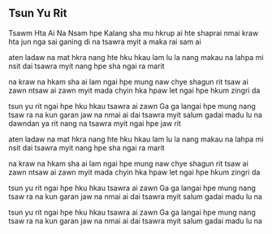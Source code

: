 ## Tsun Yu Rit

Tsawm Hta Ai Na Nsam hpe
Kalang sha mu hkrup ai hte
shaprai nmai kraw hta jun nga sai
ganing di na tsawra myit a maka rai sam ai

aten ladaw na mat hkra
nang hte hku hkau lam lu la
nang makau na lahpa mi nsit
dai tsawra myit nang hpe sha ngai ra marit

na kraw na hkam sha ai lam
ngai hpe mung naw chye shagun rit
tsaw ai zawn ntsaw ai zawn
myit mada chyin hka hpaw let ngai hpe
hkum zingri da

tsun yu rit ngai hpe hku hkau tsawra ai zawn
Ga ga langai hpe mung nang tsaw ra na kun
garan jaw na nmai ai dai tsawra myit
salum gadai madu lu na
dawndan ya rit nang na tsawra myit ngai hpe jaw rit

aten ladaw na mat hkra
nang hte hku hkau lam lu la
nang makau na lahpa mi nsit
dai tsawra myit nang hpe sha ngai ra marit

na kraw na hkam sha ai lam
ngai hpe mung naw chye shagun rit
tsaw ai zawn ntsaw ai zawn
myit mada chyin hka hpaw let ngai hpe
hkum zingri da

tsun yu rit ngai hpe hku hkau tsawra ai zawn
Ga ga langai hpe mung nang tsaw ra na kun
garan jaw na nmai ai dai tsawra myit
salum gadai madu lu na

tsun yu rit ngai hpe hku hkau tsawra ai zawn
Ga ga langai hpe mung nang tsaw ra na kun
garan jaw na nmai ai dai tsawra myit
salum gadai madu lu na
